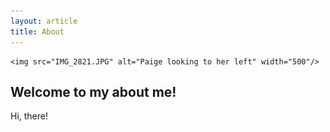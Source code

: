 ```yaml
---
layout: article
title: About
---
```



<p align="center">
	
	<img src="IMG_2821.JPG" alt="Paige looking to her left" width="500"/>

</p>

## Welcome to my about me!

Hi, there! 



